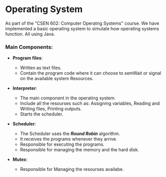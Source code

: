 # Operating System

As part of the "CSEN 602: Computer Operatng Systems" course. We have implemented a basic operating system to simulate how operating systems function. All using Java.

### Main Components:

* **Program files**:
  * Written as text files.
  * Contain the program code where it can choose to semWait or signal on the available system Resources.

* **Interpreter**:
  * The main component in the operating system.
  * Include all the resourses such as: Assigning variables, Reading and Writing files, Printing outputs.
  * Starts the scheduler.

* **Scheduler**:
  * The Scheduler uses the ***Round Robin*** algorithm.
  * It receives the programs whenever they arrive.
  * Responsible for executing the programs.
  * Responsible for managing the memory and the hard disk.

* **Mutex**:
  * Responsible for Managing the resourses availabe.


